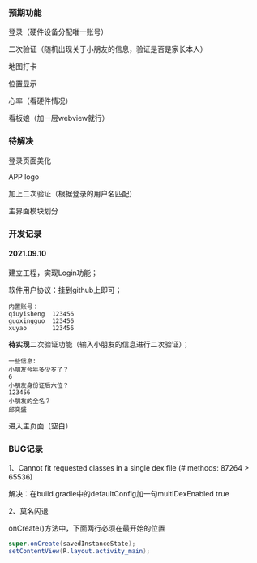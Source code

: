 

### 预期功能

登录（硬件设备分配唯一账号）

二次验证（随机出现关于小朋友的信息，验证是否是家长本人）

地图打卡

位置显示

心率（看硬件情况）

看板娘（加一层webview就行）





### 待解决

登录页面美化

APP logo

加上二次验证（根据登录的用户名匹配）

主界面模块划分





### 开发记录

#### 2021.09.10

建立工程，实现Login功能；

软件用户协议：挂到github上即可；

```shell
内置账号：
qiuyisheng  123456
guoxingguo  123456
xuyao       123456
```

**待实现**二次验证功能（输入小朋友的信息进行二次验证）；

```shell
一些信息:
小朋友今年多少岁了？
6
小朋友身份证后六位？
123456
小朋友的全名？
邱奕盛
```

进入主页面（空白）

### BUG记录

1、Cannot fit requested classes in a single dex file (# methods: 87264 > 65536)

解决：在build.gradle中的defaultConfig加一句multiDexEnabled true

2、莫名闪退

onCreate()方法中，下面两行必须在最开始的位置

```java
super.onCreate(savedInstanceState);
setContentView(R.layout.activity_main);
```





